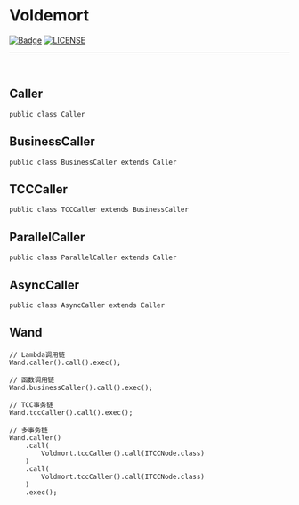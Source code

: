# Voldemort

[![Badge](https://img.shields.io/badge/link-996.icu-%23FF4D5B.svg?style=flat-square)](https://996.icu/#/zh_CN)
[![LICENSE](https://img.shields.io/badge/license-Anti%20996-blue.svg?style=flat-square)](https://github.com/996icu/996.ICU/blob/master/LICENSE)

<hr />

<br />

## Caller
```
public class Caller
```

## BusinessCaller
```
public class BusinessCaller extends Caller
```

## TCCCaller 
```
public class TCCCaller extends BusinessCaller
```

## ParallelCaller
```
public class ParallelCaller extends Caller
```

## AsyncCaller
```
public class AsyncCaller extends Caller
```

## Wand
```
// Lambda调用链
Wand.caller().call().exec();

// 函数调用链
Wand.businessCaller().call().exec();

// TCC事务链
Wand.tccCaller().call().exec();

// 多事务链
Wand.caller()
    .call(
        Voldmort.tccCaller().call(ITCCNode.class)
    )
    .call(
        Voldmort.tccCaller().call(ITCCNode.class)
    )
    .exec();
```